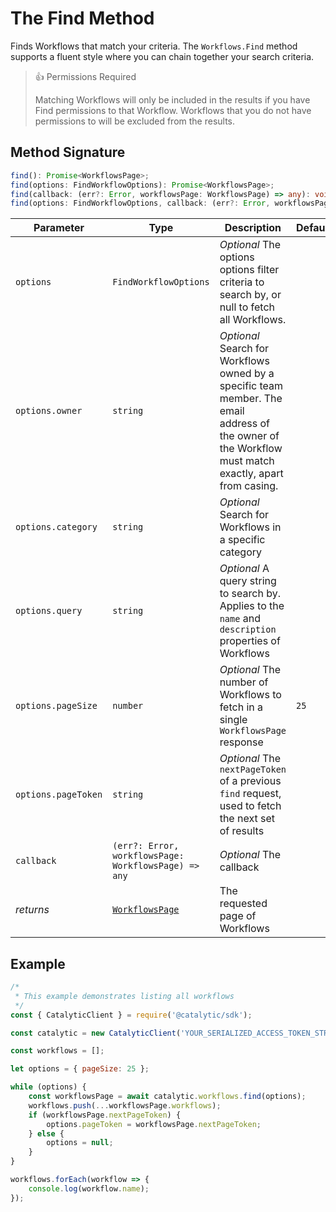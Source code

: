 # The Find Method

Finds Workflows that match your criteria. The `Workflows.Find` method supports a fluent style where you can chain together your search criteria.

> 👍 Permissions Required
>
> Matching Workflows will only be included in the results if you have Find permissions to that Workflow. Workflows that you do not have permissions to will be excluded from the results.

## Method Signature

```typescript
find(): Promise<WorkflowsPage>;
find(options: FindWorkflowOptions): Promise<WorkflowsPage>;
find(callback: (err?: Error, workflowsPage: WorkflowsPage) => any): void;
find(options: FindWorkflowOptions, callback: (err?: Error, workflowsPage: WorkflowsPage) => any): void;
```

| Parameter           | Type                                                 | Description                                                                                                                                                | Default |
| ------------------- | ---------------------------------------------------- | ---------------------------------------------------------------------------------------------------------------------------------------------------------- | ------- |
| `options`           | `FindWorkflowOptions`                                | _Optional_ The options options filter criteria to search by, or null to fetch all Workflows.                                                               |         |
| `options.owner`     | `string`                                             | _Optional_ Search for Workflows owned by a specific team member. The email <br>address of the owner of the Workflow must match exactly, apart from casing. |         |
| `options.category`  | `string`                                             | _Optional_ Search for Workflows in a specific category                                                                                                     |         |
| `options.query`     | `string`                                             | _Optional_ A query string to search by. Applies to the `name` and `description`<br>properties of Workflows                                                 |         |
| `options.pageSize`  | `number`                                             | _Optional_ The number of Workflows to fetch in a single `WorkflowsPage` response                                                                           | `25`    |
| `options.pageToken` | `string`                                             | _Optional_ The `nextPageToken` of a previous `find` request, used to fetch the next set of results                                                         |         |
| `callback`          | `(err?: Error, workflowsPage: WorkflowsPage) => any` | _Optional_ The callback                                                                                                                                    |         |
| _returns_           | [`WorkflowsPage`](doc:the-workflowspage-entity-node) | The requested page of Workflows                                                                                                                            |         |

## Example

```js
/*
 * This example demonstrates listing all workflows
 */
const { CatalyticClient } = require('@catalytic/sdk');

const catalytic = new CatalyticClient('YOUR_SERIALIZED_ACCESS_TOKEN_STRING');

const workflows = [];

let options = { pageSize: 25 };

while (options) {
    const workflowsPage = await catalytic.workflows.find(options);
    workflows.push(...workflowsPage.workflows);
    if (workflowsPage.nextPageToken) {
        options.pageToken = workflowsPage.nextPageToken;
    } else {
        options = null;
    }
}

workflows.forEach(workflow => {
    console.log(workflow.name);
});
```
